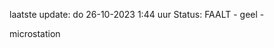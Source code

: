 laatste update: 
do 26-10-2023  1:44   uur 
Status: FAALT - geel - 
<div class="service Y">microstation</div>